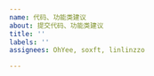 ```yaml
---
name: 代码、功能类建议
about: 提交代码、功能类建议
title: ''
labels: ''
assignees: OhYee, soxft, linlinzzo

---
```



